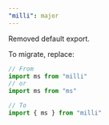 ```yaml
---
"milli": major
---
```


Removed default export.

To migrate, replace:

```js
// From
import ms from "milli"
// or
import ms from "ms"
```
```js
// To
import { ms } from "milli"
```

